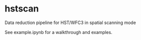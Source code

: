 # hstscan
Data reduction pipeline for HST/WFC3 in spatial scanning mode

See example.ipynb for a walkthrough and examples.
